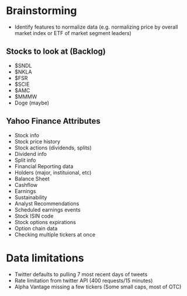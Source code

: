 # Brainstorming 
- Identify features to normalize data (e.g. normalizing price by overall market index or ETF of market segment leaders)

## Stocks to look at (Backlog)
- $SNDL
- $NKLA
- $FSR
- $SCIE
- $AMC
- $MMMW
- Doge (maybe)

## Yahoo Finance Attributes

- Stock info
- Stock price history
- Stock actions (dividends, splits)
- Dividend info
- Split info
- Financial Reporting data
- Holders (major, instituional, etc)
- Balance Sheet
- Cashflow
- Earnings
- Sustainability
- Analyst Recommendations
- Scheduled earnings events
- Stock ISIN code
- Stock options expirations
- Option chain data
- Checking multiple tickers at once

# Data limitations
- Twitter defaults to pulling 7 most recent days of tweets
- Rate limitation from twitter API (400 requests/15 minutes)
- Alpha Vantage missing a few tickers (Some small caps, most of OTC)